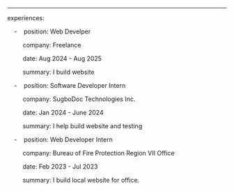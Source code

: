 ---

experiences:

    -    position: Web Develper

         company: Freelance

         date: Aug 2024 - Aug 2025

         summary: I build website

    -    position: Software Developer Intern

         company: SugboDoc Technologies Inc.

         date: Jan 2024 - June 2024

         summary: I help build website and testing

    -    position: Web Developer Intern

         company: Bureau of Fire Protection Region VII Office

         date: Feb 2023 - Jul 2023

         summary: I build local website for office.

    
